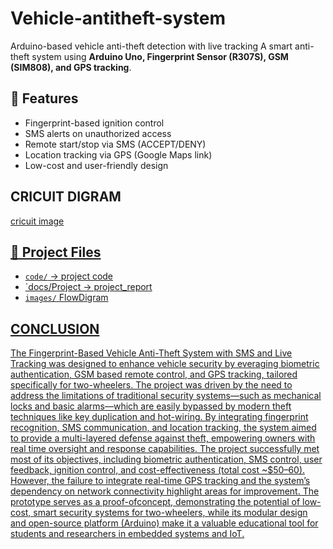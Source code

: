 # Vehicle-antitheft-system
Arduino-based vehicle anti-theft detection with live tracking  A smart anti-theft system using **Arduino Uno, Fingerprint Sensor (R307S), GSM (SIM808), and GPS tracking**.

## 🔧 Features
- Fingerprint-based ignition control
- SMS alerts on unauthorized access
- Remote start/stop via SMS (ACCEPT/DENY)
- Location tracking via GPS (Google Maps link)
- Low-cost and user-friendly design
  
## CRICUIT DIGRAM
  <a href="https://github.com/Saieswar439/Vehicle-antitheft-system/blob/main/Screenshot%202025-08-22%20092547.png" a> cricuit image

## 📂 Project Files
- `code/` →<a href= "https://github.com/Saieswar439/Vehicle-antitheft-system/blob/main/project%20code.txt1.txt" a> project code
- `docs/Project →<a href= "https://github.com/Saieswar439/Vehicle-antitheft-system/blob/main/fingerprint%5ELJ_gsm_ignition_document%5B1%5D--_paper%5B1%5D.pdf" a> project_report
- `images/`<a href= "https://github.com/Saieswar439/Vehicle-antitheft-system/blob/main/Vehicle%20Anti(1).pdf" a> FlowDigram

## CONCLUSION  

The Fingerprint-Based Vehicle Anti-Theft System with SMS and Live Tracking was designed to enhance vehicle security by everaging biometric authentication, GSM based remote control, and GPS tracking, tailored specifically for two-wheelers. The project was driven by the need to address the limitations of traditional security systems—such as mechanical locks and basic alarms—which are easily bypassed by modern theft techniques like key duplication and hot-wiring. By integrating fingerprint recognition, SMS communication, and location tracking, the system aimed to provide a multi-layered defense against theft, empowering owners with real time oversight and response capabilities. The project successfully met most of its objectives, including biometric authentication, SMS control, user feedback, ignition control, and cost-effectiveness (total cost ~$50–60). However, the failure to integrate real-time GPS tracking and the system’s dependency on network connectivity highlight areas for improvement. The prototype serves as a proof-ofconcept, demonstrating the potential of low-cost, smart security systems for two-wheelers, while its modular design and open-source platform (Arduino) make it a valuable educational tool for students and researchers in embedded systems and IoT. 
